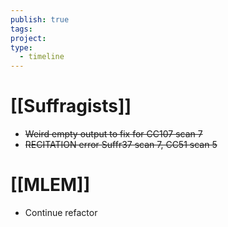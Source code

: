 ```yaml
---
publish: true
tags: 
project: 
type:
  - timeline
---
```

# [[Suffragists]]
- ~~Weird empty output to fix for CC107 scan 7~~
- ~~RECITATION error Suffr37 scan 7, CC51 scan 5~~
# [[MLEM]]
- Continue refactor